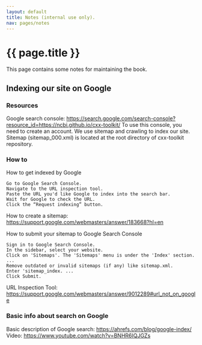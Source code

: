 ```yaml
---
layout: default
title: Notes (internal use only).
nav: pages/notes
---
```



{{ page.title }}
=================================================

This page contains some notes for maintaining the book.

## Indexing our site on Google

### Resources

Google search console: https://search.google.com/search-console?resource_id=https://ncbi.github.io/cxx-toolkit/
To use this console, you need to create an account. 
We use sitemap and crawling to index our site.
Sitemap (sitemap_000.xml) is located at the root directory of cxx-toolkit repository.

### How to

How to get indexed by Google

    Go to Google Search Console.
    Navigate to the URL inspection tool.
    Paste the URL you'd like Google to index into the search bar.
    Wait for Google to check the URL.
    Click the “Request indexing” button.
    
How to create a sitemap: https://support.google.com/webmasters/answer/183668?hl=en
    
How to submit your sitemap to Google Search Console

    Sign in to Google Search Console.
    In the sidebar, select your website.
    Click on 'Sitemaps'. The 'Sitemaps' menu is under the 'Index' section. ...
    Remove outdated or invalid sitemaps (if any) like sitemap.xml.
    Enter 'sitemap_index. ...
    Click Submit.
    
    
URL Inspection Tool: https://support.google.com/webmasters/answer/9012289#url_not_on_google
    

### Basic info about search on Google

Basic description of Google search: https://ahrefs.com/blog/google-index/
Video: https://www.youtube.com/watch?v=BNHR6IQJGZs
